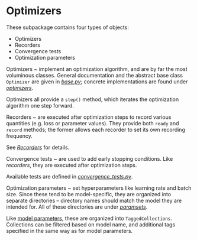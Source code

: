 # Optimizers

These subpackage contains four types of objects:

- Optimizers
- Recorders
- Convergence tests
- Optimization parameters

Optimizers
~ implement an optimization algorithm, and are by far the most voluminous classes. General documentation and the abstract base class `Optimizer` are given in [*base.py*](./base); concrete implementations are found under [*optimizers*](./optimizers/index).

  Optimizers all provide a `step()` method, which iterates the optimization algorithm one step forward.

Recorders
~ are executed after optimization steps to record various quantities (e.g. loss or parameter values). They provide both `ready` and `record` methods; the former allows each recorder to set its own recording frequency.

  See [*Recorders*](./recorders) for details.

Convergence tests
~ are used to add early stopping conditions. Like _recorders_, they are executed after optimization steps.

  Available tests are defined in [*convergence_tests.py*](./convergence_tests).

Optimization parameters
~ set hyperparameters like learning rate and batch size. Since these tend to be model-specific, they are organized into separate directories – directory names should match the model they are intended for. All of these directories are under [*paramsets*](./paramsets).

  Like [model parameters](tags-taming-model-proliferation), these are organized into `TaggedCollections`. Collections can be filtered based on model name, and additional tags specified in the same way as for model parameters.
